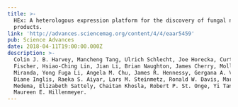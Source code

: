 ```yaml
---
title: >-
  HEx: A heterologous expression platform for the discovery of fungal natural
  products.
link: 'http://advances.sciencemag.org/content/4/4/eaar5459'
pub: Science Advances
date: 2018-04-11T19:00:00.000Z
description: >-
  Colin J. B. Harvey, Mancheng Tang, Ulrich Schlecht, Joe Horecka, Curt R.
  Fischer, Hsiao-Ching Lin, Jian Li, Brian Naughton, James Cherry, Molly
  Miranda, Yong Fuga Li, Angela M. Chu, James R. Hennessy, Gergana A. Vandova,
  Diane Inglis, Raeka S. Aiyar, Lars M. Steinmetz, Ronald W. Davis, Marnix H.
  Medema, Elizabeth Sattely, Chaitan Khosla, Robert P. St. Onge, Yi Tang, and
  Maureen E. Hillenmeyer.
---
```


